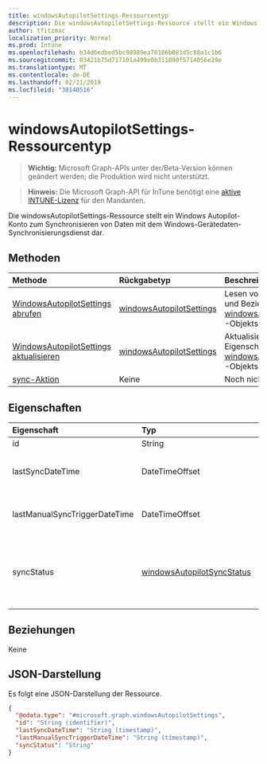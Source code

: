 ```yaml
---
title: windowsAutopilotSettings-Ressourcentyp
description: Die windowsAutopilotSettings-Ressource stellt ein Windows Autopilot-Konto zum Synchronisieren von Daten mit dem Windows-Gerätedaten-Synchronisierungsdienst dar.
author: tfitzmac
localization_priority: Normal
ms.prod: Intune
ms.openlocfilehash: b34d6edbed5bc98989ea70186b081d5c88a1c1b6
ms.sourcegitcommit: 03421b75d717101a499e0b311890f5714056e29e
ms.translationtype: MT
ms.contentlocale: de-DE
ms.lasthandoff: 02/21/2019
ms.locfileid: "30140516"
---
```

# <a name="windowsautopilotsettings-resource-type"></a>windowsAutopilotSettings-Ressourcentyp

> **Wichtig:** Microsoft Graph-APIs unter der/Beta-Version können geändert werden; die Produktion wird nicht unterstützt.

> **Hinweis:** Die Microsoft Graph-API für InTune benötigt eine [aktive INTUNE-Lizenz](https://go.microsoft.com/fwlink/?linkid=839381) für den Mandanten.

Die windowsAutopilotSettings-Ressource stellt ein Windows Autopilot-Konto zum Synchronisieren von Daten mit dem Windows-Gerätedaten-Synchronisierungsdienst dar.

## <a name="methods"></a>Methoden
|Methode|Rückgabetyp|Beschreibung|
|:---|:---|:---|
|[WindowsAutopilotSettings abrufen](../api/intune-enrollment-windowsautopilotsettings-get.md)|[windowsAutopilotSettings](../resources/intune-enrollment-windowsautopilotsettings.md)|Lesen von Eigenschaften und Beziehungen des [windowsAutopilotSettings](../resources/intune-enrollment-windowsautopilotsettings.md) -Objekts.|
|[WindowsAutopilotSettings aktualisieren](../api/intune-enrollment-windowsautopilotsettings-update.md)|[windowsAutopilotSettings](../resources/intune-enrollment-windowsautopilotsettings.md)|Aktualisieren der Eigenschaften eines [windowsAutopilotSettings](../resources/intune-enrollment-windowsautopilotsettings.md) -Objekts.|
|[sync-Aktion](../api/intune-enrollment-windowsautopilotsettings-sync.md)|Keine|Noch nicht dokumentiert|

## <a name="properties"></a>Eigenschaften
|Eigenschaft|Typ|Beschreibung|
|:---|:---|:---|
|id|String|GUID des Objekts|
|lastSyncDateTime|DateTimeOffset|Datum und Uhrzeit der letzten Datensynchronisierung mit dem DDS-Dienst.|
|lastManualSyncTriggerDateTime|DateTimeOffset|Datum und Uhrzeit der letzten Datensynchronisierung mit dem DDS-Dienst.|
|syncStatus|[windowsAutopilotSyncStatus](../resources/intune-enrollment-windowsautopilotsyncstatus.md)|Gibt den Status der Synchronisierung mit Device Data Sync (DDS)-Dienst an. Mögliche Werte: `unknown`, `inProgress`, `completed`, `failed`.|

## <a name="relationships"></a>Beziehungen
Keine

## <a name="json-representation"></a>JSON-Darstellung
Es folgt eine JSON-Darstellung der Ressource.
<!-- {
  "blockType": "resource",
  "keyProperty": "id",
  "@odata.type": "microsoft.graph.windowsAutopilotSettings"
}
-->
``` json
{
  "@odata.type": "#microsoft.graph.windowsAutopilotSettings",
  "id": "String (identifier)",
  "lastSyncDateTime": "String (timestamp)",
  "lastManualSyncTriggerDateTime": "String (timestamp)",
  "syncStatus": "String"
}
```




